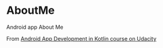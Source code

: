 # AboutMe

Android app About Me

From [Android App Development in Kotlin course on Udacity](https://www.udacity.com/course/developing-android-apps-with-kotlin--ud9012)
